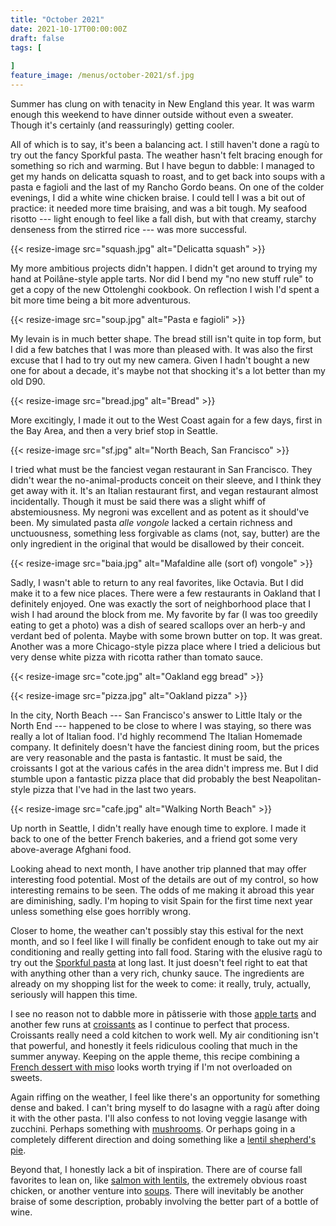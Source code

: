 ```yaml
---
title: "October 2021"
date: 2021-10-17T00:00:00Z
draft: false
tags: [
    
]
feature_image: /menus/october-2021/sf.jpg
---
```


Summer has clung on with tenacity in New England this year. It was warm enough this weekend to have dinner outside without even a sweater. Though it's certainly (and reassuringly) getting cooler.

All of which is to say, it's been a balancing act. I still haven't done a ragù to try out the fancy Sporkful pasta. The weather hasn't felt bracing enough for something so rich and warming. But I have begun to dabble: I managed to get my hands on delicatta squash to roast, and to get back into soups with a pasta e fagioli and the last of my Rancho Gordo beans. On one of the colder evenings, I did a white wine chicken braise. I could tell I was a bit out of practice: it needed more time braising, and was a bit tough. My seafood risotto --- light enough to feel like a fall dish, but with that creamy, starchy denseness from the stirred rice --- was more successful.

{{< resize-image src="squash.jpg" alt="Delicatta squash" >}}

My more ambitious projects didn't happen. I didn't get around to trying my hand at Poilâne-style apple tarts. Nor did I bend my "no new stuff rule" to get a copy of the new Ottolenghi cookbook. On reflection I wish I'd spent a bit more time being a bit more adventurous.

{{< resize-image src="soup.jpg" alt="Pasta e fagioli" >}}

My levain is in much better shape. The bread still isn't quite in top form, but I did a few batches that I was more than pleased with. It was also the first excuse that I had to try out my new camera. Given I hadn't bought a new one for about a decade, it's maybe not that shocking it's a lot better than my old D90.

{{< resize-image src="bread.jpg" alt="Bread" >}}

More excitingly, I made it out to the West Coast again for a few days, first in the Bay Area, and then a very brief stop in Seattle.

{{< resize-image src="sf.jpg" alt="North Beach, San Francisco" >}}

I tried what must be the fanciest vegan restaurant in San Francisco. They didn't wear the no-animal-products conceit on their sleeve, and I think they get away with it. It's an Italian restaurant first, and vegan restaurant almost incidentally. Though it must be said there was a slight whiff of abstemiousness. My negroni was excellent and as potent as it should've been. My simulated pasta _alle vongole_ lacked a certain richness and unctuousness, something less forgivable as clams (not, say, butter) are the only ingredient in the original that would be disallowed by their conceit.

{{< resize-image src="baia.jpg" alt="Mafaldine alle (sort of) vongole" >}}

Sadly, I wasn't able to return to any real favorites, like Octavia. But I did make it to a few nice places. There were a few restaurants in Oakland that I definitely enjoyed. One was exactly the sort of neighborhood place that I wish I had around the block from me. My favorite by far (I was too greedily eating to get a photo) was a dish of seared scallops over an herb-y and verdant bed of polenta. Maybe with some brown butter on top. It was great. Another was a more Chicago-style pizza place where I tried a delicious but very dense white pizza with ricotta rather than tomato sauce.

{{< resize-image src="cote.jpg" alt="Oakland egg bread" >}}

{{< resize-image src="pizza.jpg" alt="Oakland pizza" >}}

In the city, North Beach --- San Francisco's answer to Little Italy or the North End --- happened to be close to where I was staying, so there was really a lot of Italian food. I'd highly recommend The Italian Homemade company. It definitely doesn't have the fanciest dining room, but the prices are very reasonable and the pasta is fantastic. It must be said, the croissants I got at the various cafés in the area didn't impress me. But I did stumble upon a fantastic pizza place that did probably the best Neapolitan-style pizza that I've had in the last two years.

{{< resize-image src="cafe.jpg" alt="Walking North Beach" >}}

Up north in Seattle, I didn't really have enough time to explore. I made it back to one of the better French bakeries, and a friend got some very above-average Afghani food.

Looking ahead to next month, I have another trip planned that may offer interesting food potential. Most of the details are out of my control, so how interesting remains to be seen. The odds of me making it abroad this year are diminishing, sadly. I'm hoping to visit Spain for the first time next year unless something else goes horribly wrong.

Closer to home, the weather can't possibly stay this estival for the next month, and so I feel like I will finally be confident enough to take out my air conditioning and really getting into fall food. Staring with the elusive ragù to try out the [Sporkful pasta](https://www.sfoglini.com/products/sporkful) at long last. It just doesn't feel right to eat that with anything other than a very rich, chunky sauce. The ingredients are already on my shopping list for the week to come: it really, truly, actually, seriously will happen this time.

I see no reason not to dabble more in pâtisserie with those [apple tarts](https://www.poilane.com/fr-poilane-des-grains-aux-pains/) and another few runs at [croissants](https://www.youtube.com/watch?v=50-yxbahn5I) as I continue to perfect that process. Croissants really need a cold kitchen to work well. My air conditioning isn't that powerful, and honestly it feels ridiculous cooling that much in the summer anyway. Keeping on the apple theme, this recipe combining a [French dessert with miso](https://www.theguardian.com/food/2021/oct/16/udon-carbonara-miso-tarte-tatin-recipes-ravinder-bhogal-miso) looks worth trying if I'm not overloaded on sweets.

Again riffing on the weather, I feel like there's an opportunity for something dense and baked. I can't bring myself to do lasagne with a ragù after doing it with the other pasta. I'll also confess to not loving veggie lasange with zucchini. Perhaps something with [mushrooms](https://cooking.nytimes.com/recipes/1014291-mushroom-lasagna). Or perhaps going in a completely different direction and doing something like a [lentil shepherd's pie](https://www.splendidtable.org/story/2021/01/11/soulhugging-lentil-sheperds-pie).

Beyond that, I honestly lack a bit of inspiration. There are of course fall favorites to lean on, like [salmon with lentils](https://www.epicurious.com/recipes/food/views/salmon-with-lentils-and-mustard-herb-butter-em-saumon-aux-lentilles-em-241768), the extremely obvious roast chicken, or another venture into [soups](https://www.bbc.co.uk/food/recipes/curried_cauliflower_soup_51373). There will inevitably be another braise of some description, probably involving the better part of a bottle of wine.





